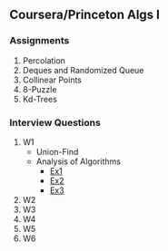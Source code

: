 ## Coursera/Princeton Algs I

### Assignments
  1. Percolation
  2. Deques and Randomized Queue
  3. Collinear Points
  4. 8-Puzzle
  5. Kd-Trees
  
### Interview Questions
1. W1
   * Union-Find
   * Analysis of Algorithms
     - [Ex1](https://github.com/PedroASA/AlgsI/tree/IntQuestW1/InterviewQuestions/W1/AnalysisOfAlgorithms/Ex1)
     - [Ex2](https://github.com/PedroASA/AlgsI/tree/IntQuestW1/InterviewQuestions/W1/AnalysisOfAlgorithms/Ex2)
     - [Ex3](https://github.com/PedroASA/AlgsI/tree/IntQuestW1/InterviewQuestions/W1/AnalysisOfAlgorithms/Ex3)
2. W2
3. W3
4. W4
5. W5
6. W6
